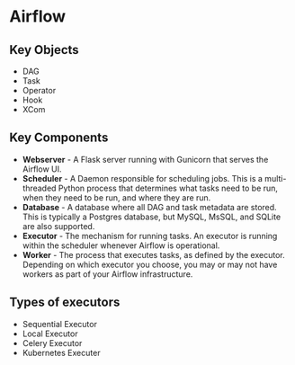 # Airflow

## Key Objects

- DAG
- Task
- Operator
- Hook
- XCom

## Key Components

- **Webserver** - A Flask server running with Gunicorn that serves the Airflow UI.
- **Scheduler** - A Daemon responsible for scheduling jobs. This is a multi-threaded Python process that determines what tasks need to be run, when they need to be run, and where they are run.
- **Database** - A database where all DAG and task metadata are stored. This is typically a Postgres database, but MySQL, MsSQL, and SQLite are also supported.
- **Executor** - The mechanism for running tasks. An executor is running within the scheduler whenever Airflow is operational.
- **Worker** - The process that executes tasks, as defined by the executor. Depending on which executor you choose, you may or may not have workers as part of your Airflow infrastructure.

## Types of executors

- Sequential Executor
- Local Executor
- Celery Executor
- Kubernetes Executer


